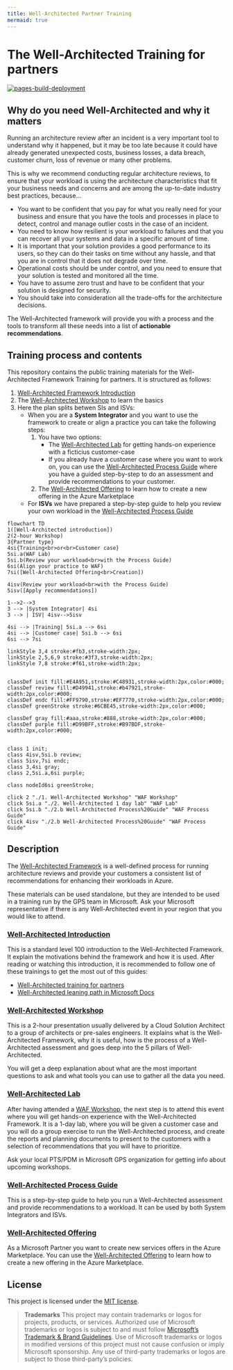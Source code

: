 ```yaml
---
title: Well-Architected Partner Training
mermaid: true
---
```

# The Well-Architected Training for partners

[![pages-build-deployment](https://github.com/microsoft/GPS-Well-Architected-Partner-Training/actions/workflows/pages/pages-build-deployment/badge.svg)](https://github.com/microsoft/GPS-Well-Architected-Partner-Training/actions/workflows/pages/pages-build-deployment)
## Why do you need Well-Architected and why it matters

Running an architecture review after an incident is a very important tool to understand why it happened, but it may be too late because it could have already generated unexpected costs, business losses, a data breach, customer churn, loss of revenue or many other problems.

This is why we recommend conducting regular architecture reviews, to ensure that your workload is using the architecture characteristics that fit your business needs and concerns and are among the up-to-date industry best practices, because...

* You want to be confident that you pay for what you really need for your business and ensure that you have the tools and processes in place to detect, control and manage outlier costs in the case of an incident.
* You need to know how resilient is your workload to failures and that you can recover all your systems and data in a specific amount of time.
* It is important that your solution provides a good performance to its users, so they can do their tasks on time without any hassle, and that you are in control that it does not degrade over time.
* Operational costs should be under control, and you need to ensure that your solution is tested and monitored all the time.
* You have to assume zero trust and have to be confident that your solution is designed for security.
* You should take into consideration all the trade-offs for the architecture decisions.

The Well-Architected framework will provide you with a process and the tools to transform all these needs into a list of **actionable recommendations**.

## Training process and contents

This repository contains the public training materials for the Well-Architected Framework Training for partners. It is structured as follows:

1. [Well-Architected Framework Introduction][WAF-Intro]
2. The [Well-Architected Workshop][WAF-Workshop] to learn the basics
3. Here the plan splits betwen SIs and ISVs:
    * When you are a **System Integrator** and you want to use the framework to create or align a practice you can take the following steps:
        1. You have two options:
            * The [Well-Architected Lab][WAF-Lab] for getting hands-on experience with a ficticius customer-case
            * If you already have a customer case where you want to work on, you can use the [Well-Architected Process Guide][WAF-Process-Guide] where you have a guided step-by-step to do an assessment and provide recommendations to your customer.
        2. The [Well-Architected Offering][WAF-Offering] to learn how to create a new offering in the Azure Marketplace
    * For **ISVs** we have prepared a step-by-step guide to help you review your own workload in the [Well-Architected Process Guide][WAF-Process-Guide]

```mermaid
flowchart TD
1([Well-Architected introduction])
2(2-hour Workshop)
3{Partner type}
4si{Training<br>or<br>Customer case}
5si.a(WAF Lab)
5si.b(Review your workload<br>with the Process Guide)
6si(Align your practice to WAF)
7si([Well-Architected Offering<br>Creation])

4isv(Review your workload<br>with the Process Guide)
5isv([Apply recommendations])

1-->2-->3
3 --> |System Integrator| 4si
3 --> | ISV| 4isv-->5isv

4si --> |Training| 5si.a --> 6si
4si --> |Customer case| 5si.b --> 6si
6si --> 7si

linkStyle 3,4 stroke:#fb3,stroke-width:2px;
linkStyle 2,5,6,9 stroke:#3f3,stroke-width:2px;
linkStyle 7,8 stroke:#f61,stroke-width:2px;


classDef init fill:#E4A951,stroke:#C48931,stroke-width:2px,color:#000;
classDef review fill:#D49941,stroke:#b47921,stroke-width:2px,color:#000;
classDef endc fill:#FF9790,stroke:#EF7770,stroke-width:2px,color:#000;
classDef greenStroke stroke:#6CBE45,stroke-width:2px,color:#000;

classDef gray fill:#aaa,stroke:#888,stroke-width:2px,color:#000;
classDef purple fill:#D99BFF,stroke:#B97BDF,stroke-width:2px,color:#000;


class 1 init;
class 4isv,5si.b review;
class 5isv,7si endc;
class 3,4si gray;
class 2,5si.a,6si purple;

class nodeId6si greenStroke;

click 2 "./1. Well-Architected Workshop" "WAF Workshop"
click 5si.a "./2. Well-Architected 1 day lab" "WAF Lab"
click 5si.b "./2.b Well-Architected Process%20Guide" "WAF Process Guide"
click 4isv "./2.b Well-Architected Process%20Guide" "WAF Process Guide"
```

## Description

The [Well-Architected Framework][WAF-Intro] is a well-defined process for
running architecture reviews and provide your customers a consistent list of
recommendations for enhancing their workloads in Azure.

These materials can be used standalone, but they are intended to be used in a training run by the GPS team in Microsoft. Ask your Microsoft representative if there is any Well-Architected event in your region that you would like to attend.

### [Well-Architected Introduction][WAF-Intro]

This is a standard level 100 introduction to the Well-Architected Framework. It explain the motivations behind the framework and how it is used. After reading or watching this introduction, it is recommended to follow one of these trainings to get the most out of this guides:

* [Well-Architected training for partners][partner-training]
* [Well-Architected leaning path in Microsoft Docs][docs-training]

### [Well-Architected Workshop][WAF-Workshop]

This is a 2-hour presentation usually delivered by a Cloud Solution Architect to a group of architects or pre-sales engineers. It explains what is the Well-Architected Framework, why it is useful, how is the process of a Well-Architected assessment and goes deep into the 5 pillars of Well-Architected.

You will get a deep explanation about what are the most important questions to ask and what tools you can use to gather all the data you need.

### [Well-Architected Lab][WAF-Lab]

After having attended a [WAF Workshop][WAF-Workshop], the next step is to attend this event where you will get hands-on experience with the Well-Architected Framework.
It is a 1-day lab, where you will be given a customer case and you will do a group exercise to run the Well-Architected process, and create the reports and planning documents to present to the customers with a selection of recommendations that you will have to prioritize.

Ask your local PTS/PDM in Microsoft GPS organization for getting info about upcoming workshops.

### [Well-Architected Process Guide][WAF-Process-Guide]

This is a step-by-step guide to help you run a Well-Architected assessment and provide recommendations to a workload. It can be used by both System Integrators and ISVs.

### [Well-Architected Offering][WAF-Offering]

As a Microsoft Partner you want to create new services offers in the Azure Marketplace. You can use the [Well-Architected Offering][WAF-Offering] to learn how to create a new offering in the Azure Marketplace.

## License

This project is licensed under the [MIT license](LICENSE).

> **Trademarks** This project may contain trademarks or logos for projects, products, or services. Authorized use of Microsoft trademarks or logos is subject to and must follow [Microsoft’s Trademark & Brand Guidelines](https://www.microsoft.com/en-us/legal/intellectualproperty/trademarks/usage/general). Use of Microsoft trademarks or logos in modified versions of this project must not cause confusion or imply Microsoft sponsorship. Any use of third-party trademarks or logos are subject to those third-party’s policies.

[WAF-Intro]: https://github.com/microsoft/GPS-Well-Architected-Partner-Training/tree/main/0.%20Well-Architected%20Introduction
[WAF-Workshop]: ./1.%20Well-Architected%20Workshop
[WAF-Lab]: ./2.%20Well-Architected%201%20day%20lab
[WAF-Offering]: ./3.%20Well-Architected%20Offering
[WAF-Process-Guide]: ./2.b%20Well-Architected%20Process%20Guide
[WAF_training_process]: ./WAF_training_process.svg "The Well-Architected training explained"
[partner-training]: https://www.microsoft.com/azure/partners/well-architected
[docs-training]: https://docs.microsoft.com/en-us/learn/paths/azure-well-architected-framework/
